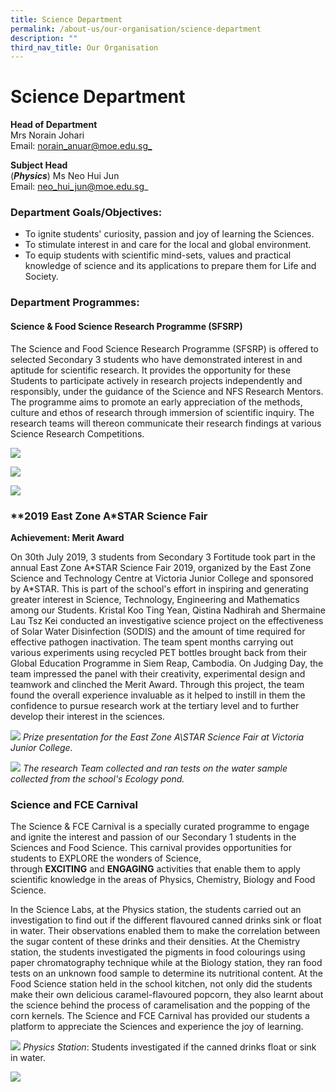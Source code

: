 ```yaml
---
title: Science Department
permalink: /about-us/our-organisation/science-department
description: ""
third_nav_title: Our Organisation
---
```

# **Science Department**

**Head of Department**  
Mrs Norain Johari    
Email: [norain_anuar@moe.edu.sg_](mailto:norain_anuar@moe.edu.sg)

**Subject Head**    
(**_Physics_**) Ms Neo Hui Jun    
Email: [neo_hui_jun@moe.edu.sg](mailto:neo_hui_jun@moe.edu.sg)_

  

### Department Goals/Objectives:

*   To ignite students' curiosity, passion and joy of learning the Sciences.
*   To stimulate interest in and care for the local and global environment.
*   To equip students with scientific mind-sets, values and practical knowledge of science and its applications to prepare them for Life and Society.  

### Department Programmes:

#### Science & Food Science Research Programme (SFSRP)

The Science and Food Science Research Programme (SFSRP) is offered to selected Secondary 3 students who have demonstrated interest in and aptitude for scientific research. It provides the opportunity for these Students to participate actively in research projects independently and responsibly, under the guidance of the Science and NFS Research Mentors. The programme aims to promote an early appreciation of the methods, culture and ethos of research through immersion of scientific inquiry. The research teams will thereon communicate their research findings at various Science Research Competitions.

![](/images/Sci-1.jpg)

![](/images/12345.jpg)

![](/images/45678.jpg)

### **2019 East Zone A\*STAR Science Fair  

**Achievement: Merit Award**

On 30th July 2019, 3 students from Secondary 3 Fortitude took part in the annual East Zone A\*STAR Science Fair 2019, organized by the East Zone Science and Technology Centre at Victoria Junior College and sponsored by A\*STAR. This is part of the school's effort in inspiring and generating greater interest in Science, Technology, Engineering and Mathematics among our Students. Kristal Koo Ting Yean, Qistina Nadhirah and Shermaine Lau Tsz Kei conducted an investigative science project on the effectiveness of Solar Water Disinfection (SODIS) and the amount of time required for effective pathogen inactivation. The team spent months carrying out various experiments using recycled PET bottles brought back from their Global Education Programme in Siem Reap, Cambodia. On Judging Day, the team impressed the panel with their creativity, experimental design and teamwork and clinched the Merit Award. Through this project, the team found the overall experience invaluable as it helped to instill in them the confidence to pursue research work at the tertiary level and to further develop their interest in the sciences.

![](/images/sci-3.jpg)
*Prize presentation for the East Zone A\STAR Science Fair at Victoria Junior College.*

![](/images/sci-2.jpg)
*The research Team collected and ran tests on the water sample collected from the school's Ecology pond.*

### **Science and FCE Carnival**

The Science & FCE Carnival is a specially curated programme to engage and ignite the interest and passion of our Secondary 1 students in the Sciences and Food Science. This carnival provides opportunities for students to EXPLORE the wonders of Science, through **EXCITING** and **ENGAGING** activities that enable them to apply scientific knowledge in the areas of Physics, Chemistry, Biology and Food Science.

In the Science Labs, at the Physics station, the students carried out an investigation to find out if the different flavoured canned drinks sink or float in water. Their observations enabled them to make the correlation between the sugar content of these drinks and their densities. At the Chemistry station, the students investigated the pigments in food colourings using paper chromatography technique while at the Biology station, they ran food tests on an unknown food sample to determine its nutritional content. At the Food Science station held in the school kitchen, not only did the students make their own delicious caramel-flavoured popcorn, they also learnt about the science behind the process of caramelisation and the popping of the corn kernels. The Science and FCE Carnival has provided our students a platform to appreciate the Sciences and experience the joy of learning.

![](/images/sci-4.png)
_Physics Station_: Students investigated if the canned drinks float or sink in water.

![](/images/sci-5.jpg)